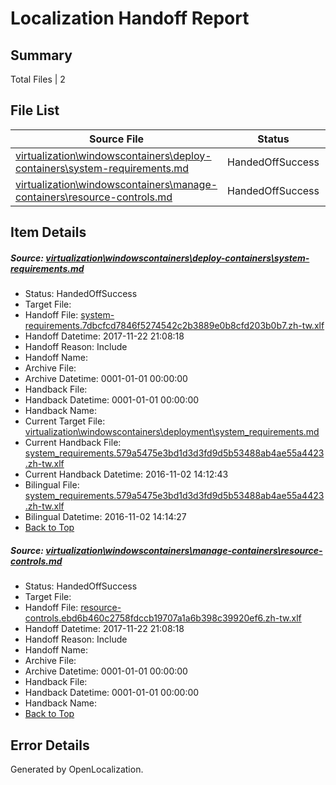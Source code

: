# <a name='report-top'></a> Localization Handoff Report

## Summary
 Total Files | 2

## File List
 Source File | Status | Details 
 ----------- | ------ | ------- 
 [virtualization\windowscontainers\deploy-containers\system-requirements.md](https://github.com/Microsoft/Virtualization-Documentation-Private/blob/64f5f8d838f72ea8e0e66a72eeb4ab78d982b715/virtualization/windowscontainers/deploy-containers/system-requirements.md) | HandedOffSuccess | [Details](#6ae690ff6592198bc16cbaf60489d3ed5aceeeb0301)
 [virtualization\windowscontainers\manage-containers\resource-controls.md](https://github.com/Microsoft/Virtualization-Documentation-Private/blob/64f5f8d838f72ea8e0e66a72eeb4ab78d982b715/virtualization/windowscontainers/manage-containers/resource-controls.md) | HandedOffSuccess | [Details](#bc36f1f59ed339b2cc3dd3372a5cd5119f470c7c336)

## Item Details
##### <a name='6ae690ff6592198bc16cbaf60489d3ed5aceeeb0301'></a> Source: [virtualization\windowscontainers\deploy-containers\system-requirements.md](https://github.com/Microsoft/Virtualization-Documentation-Private/blob/64f5f8d838f72ea8e0e66a72eeb4ab78d982b715/virtualization/windowscontainers/deploy-containers/system-requirements.md)
* Status: HandedOffSuccess
* Target File: 
* Handoff File: [system-requirements.7dbcfcd7846f5274542c2b3889e0b8cfd203b0b7.zh-tw.xlf](https://github.com/MicrosoftDocs/Virtualization-Documentation-Private.handoff/blob/070da93dbddd3b908f051a36e70cc40aa693ae1d/ol-handoff/MicrosoftDocs/Virtualization-Documentation-Private.zh-tw/live/system-requirements.7dbcfcd7846f5274542c2b3889e0b8cfd203b0b7.zh-tw.xlf)
* Handoff Datetime: 2017-11-22 21:08:18
* Handoff Reason: Include
* Handoff Name: 
* Archive File: 
* Archive Datetime: 0001-01-01 00:00:00
* Handback File: 
* Handback Datetime: 0001-01-01 00:00:00
* Handback Name: 
* Current Target File: [virtualization\windowscontainers\deployment\system_requirements.md](https://github.com/MicrosoftDocs/Virtualization-Documentation-Private.zh-tw/blob/987b9ef247e0d4ab3113ba9e6c81801ca4d0e9df/virtualization/windowscontainers/deployment/system_requirements.md)
* Current Handback File: [system_requirements.579a5475e3bd1d3d3fd9d5b53488ab4ae55a4423.zh-tw.xlf](https://github.com/MicrosoftDocs/Virtualization-Documentation-Private.handback/blob/9dd6d949691a9d66cf4f36c0393dcf5514ca5e7e/ol-handback/Microsoft/Virtualization-Documentation-Private.zh-tw/live/system_requirements.579a5475e3bd1d3d3fd9d5b53488ab4ae55a4423.zh-tw.xlf)
* Current Handback Datetime: 2016-11-02 14:12:43
* Bilingual File: [system_requirements.579a5475e3bd1d3d3fd9d5b53488ab4ae55a4423.zh-tw.xlf](https://github.com/MicrosoftDocs/Virtualization-Documentation-Private.handback/blob/9dd6d949691a9d66cf4f36c0393dcf5514ca5e7e/ol-handback/Microsoft/Virtualization-Documentation-Private.zh-tw/live/system_requirements.579a5475e3bd1d3d3fd9d5b53488ab4ae55a4423.zh-tw.xlf)
* Bilingual Datetime: 2016-11-02 14:14:27
* [Back to Top](#report-top)

##### <a name='bc36f1f59ed339b2cc3dd3372a5cd5119f470c7c336'></a> Source: [virtualization\windowscontainers\manage-containers\resource-controls.md](https://github.com/Microsoft/Virtualization-Documentation-Private/blob/64f5f8d838f72ea8e0e66a72eeb4ab78d982b715/virtualization/windowscontainers/manage-containers/resource-controls.md)
* Status: HandedOffSuccess
* Target File: 
* Handoff File: [resource-controls.ebd6b460c2758fdccb19707a1a6b398c39920ef6.zh-tw.xlf](https://github.com/MicrosoftDocs/Virtualization-Documentation-Private.handoff/blob/070da93dbddd3b908f051a36e70cc40aa693ae1d/ol-handoff/MicrosoftDocs/Virtualization-Documentation-Private.zh-tw/live/resource-controls.ebd6b460c2758fdccb19707a1a6b398c39920ef6.zh-tw.xlf)
* Handoff Datetime: 2017-11-22 21:08:18
* Handoff Reason: Include
* Handoff Name: 
* Archive File: 
* Archive Datetime: 0001-01-01 00:00:00
* Handback File: 
* Handback Datetime: 0001-01-01 00:00:00
* Handback Name: 
* [Back to Top](#report-top)


## Error Details

Generated by OpenLocalization.
